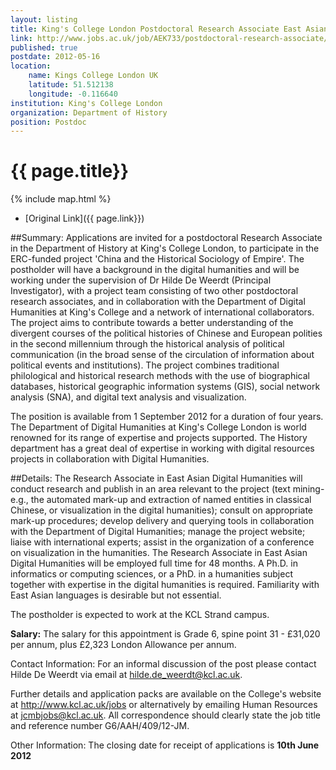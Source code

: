 ```yaml
---
layout: listing
title: King's College London Postdoctoral Research Associate East Asian Digital Humanities - Department of History
link: http://www.jobs.ac.uk/job/AEK733/postdoctoral-research-associate/
published: true
postdate: 2012-05-16
location:
    name: Kings College London UK
    latitude: 51.512138
    longitude: -0.116640
institution: King's College London
organization: Department of History
position: Postdoc
---
```



# {{ page.title}}

{% include map.html %}



* [Original Link]({{ page.link}})

##Summary: 
Applications are invited for a postdoctoral Research Associate in the Department of History at King's College London, to participate in the ERC-funded project 'China and the Historical Sociology of Empire'. The postholder will have a background in the digital humanities and will be working under the supervision of Dr Hilde De Weerdt (Principal Investigator), with a project team consisting of two other postdoctoral research associates, and in collaboration with the Department of Digital Humanities at King's College and a network of international collaborators. The project aims to contribute towards a better understanding of the divergent courses of the political histories of Chinese and European polities in the second millennium through the historical analysis of political communication (in the broad sense of the circulation of information about political events and institutions). The project combines traditional philological and historical research methods with the use of biographical databases, historical geographic information systems (GIS), social network analysis (SNA), and digital text analysis and visualization.

The position is available from 1 September 2012 for a duration of four years. The Department of Digital Humanities at King's College London is world renowned for its range of expertise and projects supported. The History department has a great deal of expertise in working with digital resources projects in collaboration with Digital Humanities.

##Details: 
The Research Associate in East Asian Digital Humanities will conduct research and publish in an area relevant to the project (text mining-e.g., the automated mark-up and extraction of named entities in classical Chinese, or visualization in the digital humanities); consult on appropriate mark-up procedures; develop delivery and querying tools in collaboration with the Department of Digital Humanities; manage the project website; liaise with international experts; assist in the organization of a conference on visualization in the humanities. The Research Associate in East Asian Digital Humanities will be employed full time for 48 months. A Ph.D. in informatics or computing sciences, or a PhD. in a humanities subject together with expertise in the digital humanities is required. Familiarity with East Asian languages is desirable but not essential.

The postholder is expected to work at the KCL Strand campus.

**Salary:** The salary for this appointment is Grade 6, spine point 31 - &pound;31,020 per annum, plus &pound;2,323 London Allowance per annum.

Contact Information: For an informal discussion of the post please contact Hilde De Weerdt via email at <hilde.de_weerdt@kcl.ac.uk>.

Further details and application packs are available on the College's website at <http://www.kcl.ac.uk/jobs> or alternatively by emailing Human Resources at <jcmbjobs@kcl.ac.uk>. All correspondence should clearly state the job title and reference number G6/AAH/409/12-JM.

Other Information: The closing date for receipt of applications is **10th June 2012**